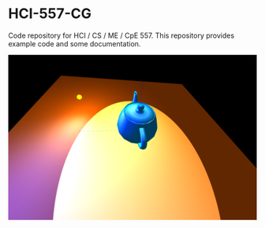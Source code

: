 # HCI-557-CG
Code repository for HCI / CS / ME / CpE 557. This repository provides example code and some documentation. 


![Screenshot from example 09_MultipleLights, which demonstrates per-fragment-lighting](https://github.com/rafael-radkowski/HCI-557-CG/blob/master/09_Multiple_Lights/screenshots/Lights_03.png)
